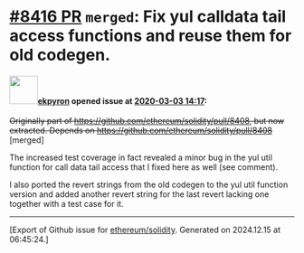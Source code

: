 # [\#8416 PR](https://github.com/ethereum/solidity/pull/8416) `merged`: Fix yul calldata tail access functions and reuse them for old codegen.

#### <img src="https://avatars.githubusercontent.com/u/1347491?v=4" width="50">[ekpyron](https://github.com/ekpyron) opened issue at [2020-03-03 14:17](https://github.com/ethereum/solidity/pull/8416):

~~Originally part of https://github.com/ethereum/solidity/pull/8408, but now extracted.
Depends on https://github.com/ethereum/solidity/pull/8408~~ [merged]

The increased test coverage in fact revealed a minor bug in the yul util function for call data tail access that I fixed here as well (see comment).

I also ported the revert strings from the old codegen to the yul util function version and added another revert string for the last revert lacking one together with a test case for it.





-------------------------------------------------------------------------------



[Export of Github issue for [ethereum/solidity](https://github.com/ethereum/solidity). Generated on 2024.12.15 at 06:45:24.]

